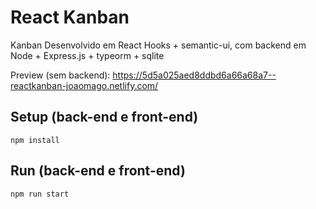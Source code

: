 # React Kanban

Kanban Desenvolvido em React Hooks + semantic-ui, com backend em Node + Express.js + typeorm + sqlite

Preview (sem backend): https://5d5a025aed8ddbd6a66a68a7--reactkanban-joaomago.netlify.com/

## Setup (back-end e front-end)

```shell
npm install
```

## Run (back-end e front-end)

```shell
npm run start
```
